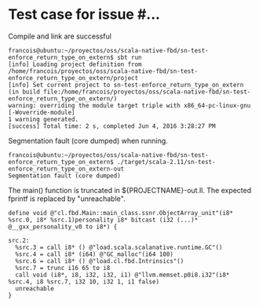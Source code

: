 Test case for issue #...
========================

Compile and link are successful


```
francois@ubuntu:~/proyectos/oss/scala-native-fbd/sn-test-enforce_return_type_on_extern$ sbt run
[info] Loading project definition from /home/francois/proyectos/oss/scala-native-fbd/sn-test-enforce_return_type_on_extern/project
[info] Set current project to sn-test-enforce_return_type_on_extern (in build file:/home/francois/proyectos/oss/scala-native-fbd/sn-test-enforce_return_type_on_extern/)
warning: overriding the module target triple with x86_64-pc-linux-gnu [-Woverride-module]
1 warning generated.
[success] Total time: 2 s, completed Jun 4, 2016 3:28:27 PM
```

Segmentation fault (core dumped) when running.

```
francois@ubuntu:~/proyectos/oss/scala-native-fbd/sn-test-enforce_return_type_on_extern$ ./target/scala-2.11/sn-test-enforce_return_type_on_extern-out 
Segmentation fault (core dumped)
```

The main() function is truncated in ${PROJECTNAME}-out.ll.  The expected fprintf is replaced by "unreachable".

```
define void @"cl.fbd.Main::main_class.ssnr.ObjectArray_unit"(i8* %src.0, i8* %src.1)personality i8* bitcast (i32 (...)* @__gxx_personality_v0 to i8*) {
  
src.2:
  %src.3 = call i8* () @"load.scala.scalanative.runtime.GC"()
  %src.4 = call i8* (i64) @"GC_malloc"(i64 100)
  %src.6 = call i8* () @"load.cl.fbd.Intrinsics"()
  %src.7 = trunc i16 65 to i8
  call void (i8*, i8, i32, i32, i1) @"llvm.memset.p0i8.i32"(i8* %src.4, i8 %src.7, i32 10, i32 1, i1 false)
  unreachable
}
```


